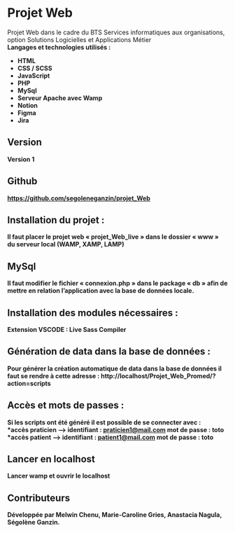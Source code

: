 # Projet Web

Projet Web dans le cadre du BTS Services informatiques aux organisations, option Solutions Logicielles et Applications Métier <br>
<b>Langages et technologies utilisés :<b>

<ul>
  <li>HTML</li>
  <li>CSS / SCSS</li>
  <li>JavaScript</li>
  <li>PHP</li>
  <li>MySql</li>
  <li>Serveur Apache avec Wamp</li>
  <li>Notion</li>
  <li>Figma</li>
  <li>Jira</li>
</ul>

## Version

Version 1

## Github

https://github.com/segoleneganzin/projet_Web

## Installation du projet :

Il faut placer le projet web « projet_Web_live » dans le dossier « www » du serveur local (WAMP, XAMP, LAMP)

## MySql

Il faut modifier le fichier « connexion.php » dans le package « db » afin de mettre en relation l’application avec la base de données locale.

## Installation des modules nécessaires :

Extension VSCODE : Live Sass Compiler

## Génération de data dans la base de données :

Pour générer la création automatique de data dans la base de données il faut se rendre à cette adresse :
http://localhost/Projet_Web_Promed/?action=scripts

## Accès et mots de passes :

Si les scripts ont été généré il est possible de se connecter avec : <br/>
*accès praticien --> identifiant : praticien1@mail.com mot de passe : toto <br/>
*accès patient --> identifiant : patient1@mail.com mot de passe : toto <br/>

## Lancer en localhost

Lancer wamp et ouvrir le localhost

## Contributeurs

Développée par Melwin Chenu, Marie-Caroline Gries, Anastacia Nagula, Ségolène Ganzin.
